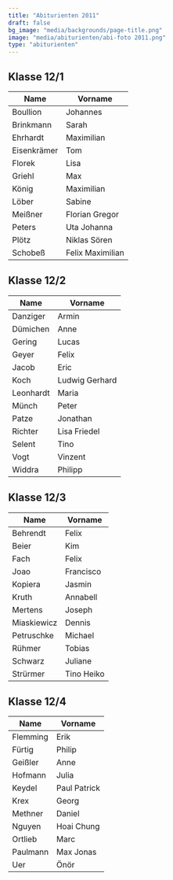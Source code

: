 ```yaml
---
title: "Abiturienten 2011"
draft: false
bg_image: "media/backgrounds/page-title.png"
image: "media/abiturienten/abi-foto 2011.png"
type: "abiturienten"
---
```


## Klasse 12/1

|Name|Vorname|
|-|-|
|Boullion|Johannes|
|Brinkmann|Sarah|
|Ehrhardt|Maximilian|
|Eisenkrämer|Tom|
|Florek|Lisa|
|Griehl|Max|
|König|Maximilian|
|Löber|Sabine|
|Meißner|Florian Gregor|
|Peters|Uta Johanna|
|Plötz|Niklas Sören|
|Schobeß|Felix Maximilian|

## Klasse 12/2

|Name|Vorname|
|-|-|
|Danziger|Armin|
|Dümichen|Anne|
|Gering|Lucas|
|Geyer|Felix|
|Jacob|Eric|
|Koch|Ludwig Gerhard|
|Leonhardt|Maria|
|Münch|Peter|
|Patze|Jonathan|
|Richter|Lisa Friedel|
|Selent|Tino|
|Vogt|Vinzent|
|Widdra|Philipp|

## Klasse 12/3

|Name|Vorname|
|-|-|
|Behrendt|Felix|
|Beier|Kim|
|Fach|Felix|
|Joao|Francisco|
|Kopiera|Jasmin|
|Kruth|Annabell|
|Mertens|Joseph|
|Miaskiewicz|Dennis|
|Petruschke|Michael|
|Rühmer|Tobias|
|Schwarz|Juliane|
|Strürmer|Tino Heiko|

## Klasse 12/4

|Name|Vorname|
|-|-|
|Flemming|Erik|
|Fürtig|Philip|
|Geißler|Anne|
|Hofmann|Julia|
|Keydel|Paul Patrick|
|Krex|Georg|
|Methner|Daniel|
|Nguyen|Hoai Chung|
|Ortlieb|Marc|
|Paulmann|Max Jonas|
|Uer|Önör|
